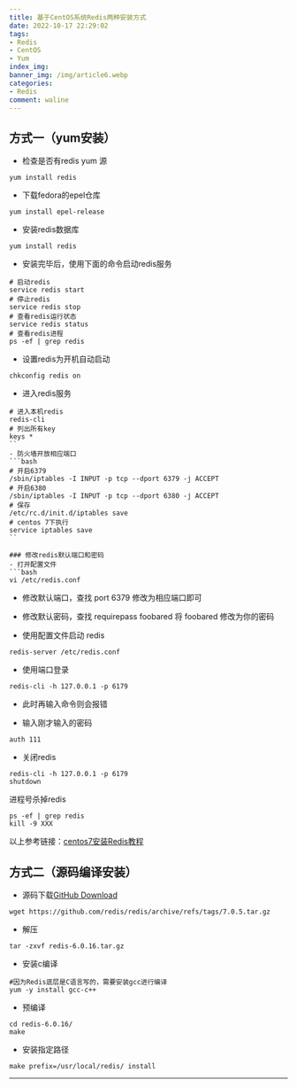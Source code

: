 ```yaml
---
title: 基于CentOS系统Redis两种安装方式
date: 2022-10-17 22:29:02
tags: 
- Redis
- CentOS
- Yum
index_img: 
banner_img: /img/article6.webp
categories:
- Redis
comment: waline
---
```


## 方式一（yum安装）

- 检查是否有redis yum 源

```shell
yum install redis
```

- 下载fedora的epel仓库

```shell
yum install epel-release
```

- 安装redis数据库

```shell
yum install redis
```

- 安装完毕后，使用下面的命令启动redis服务

```shell
# 启动redis
service redis start
# 停止redis
service redis stop
# 查看redis运行状态
service redis status
# 查看redis进程
ps -ef | grep redis
```

- 设置redis为开机自动启动

```shell
chkconfig redis on
```

- 进入redis服务

~~~shell
# 进入本机redis
redis-cli
# 列出所有key
keys *
``
- 防火墙开放相应端口
```bash
# 开启6379
/sbin/iptables -I INPUT -p tcp --dport 6379 -j ACCEPT
# 开启6380
/sbin/iptables -I INPUT -p tcp --dport 6380 -j ACCEPT
# 保存
/etc/rc.d/init.d/iptables save
# centos 7下执行
service iptables save
``

### 修改redis默认端口和密码
- 打开配置文件
```bash
vi /etc/redis.conf
~~~

- 修改默认端口，查找 port 6379 修改为相应端口即可

- 修改默认密码，查找 requirepass foobared 将 foobared 修改为你的密码 

-  使用配置文件启动 redis 

```shell
redis-server /etc/redis.conf
```

- 使用端口登录

```shell
redis-cli -h 127.0.0.1 -p 6179
```

-  此时再输入命令则会报错 

-  输入刚才输入的密码 

```shell
auth 111
```

- 关闭redis

```shell
redis-cli -h 127.0.0.1 -p 6179
shutdown
```

进程号杀掉redis

```shell
ps -ef | grep redis
kill -9 XXX
```

以上参考链接：[centos7安装Redis教程](https://www.jianshu.com/p/b93c7f261637)

## 方式二（源码编译安装）

- 源码下载[GitHub Download](https://github.com/redis/redis/archive/refs/tags/7.0.5.tar.gz)

```shell
wget https://github.com/redis/redis/archive/refs/tags/7.0.5.tar.gz
```

- 解压

```shell
tar -zxvf redis-6.0.16.tar.gz
```
- 安装c编译

```shell
#因为Redis底层是C语言写的，需要安装gcc进行编译
yum -y install gcc-c++
```
- 预编译

```shell
cd redis-6.0.16/
make
```


- 安装指定路径

```shell
make prefix=/usr/local/redis/ install
```

<div>
<hr>
<script src="https://unpkg.com/@waline/client@v2/dist/waline.js"></script> 
<link
  rel="stylesheet"
  href="https://unpkg.com/@waline/client@v2/dist/waline.css"
/>
<div id="waline"></div>
  <script>
    Waline({
      el: '#waline',
      serverURL: 'https://vercel-project-4d7haxk1c-i-xiaoxin.vercel.app',
    });
  </script>
